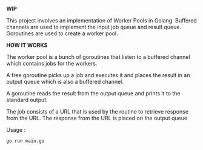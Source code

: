 **WIP**


This project involves an implementation of Worker Pools in Golang. Buffered channels are used to implement the input job queue and result queue. Goroutines are used to create a worker pool.

**HOW IT WORKS**


The worker pool is a bunch of goroutines that listen to a buffered channel which contains jobs for the workers. 


A free goroutine picks up a job and executes it and places the result in an output queue which is also a buffered channel. 

A goroutine reads the result from the output queue and prints it to the standard output.

The job consists of a URL that is used by the routine to retrieve response from the URL. The response from the URL is placed on the output queue 


Usage : 
~~~~
go run main.go
  